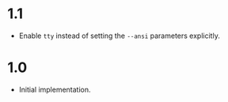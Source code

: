 1.1
===

*   Enable `tty` instead of setting the `--ansi` parameters explicitly.


1.0
===

*   Initial implementation.
